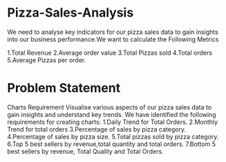 # Pizza-Sales-Analysis

We need to analyse key indicators for our pizza sales data to gain insights into our business performance.We want to calculate the Following Metrics

1.Total Revenue 
2.Average order value
3.Total Pizzas sold
4.Total orders
5.Average Pizzas per order.

# Problem Statement 
Charts Requirement
Visualise various aspects of our pizza sales data to gain insights and understand key trends. We have identified the following requirements for creating charts:
1.Daily Trend for Total Orders.
2.Monthly Trend for total orders
3.Percentage of sales by pizza category.
4.Percentage of sales by pizza size.
5.Total pizzas sold by pizza category.
6.Top 5 best sellers by revenue,total quantity and total orders.
7.Bottom 5 best sellers by revenue, Total Quality and Total Orders.

